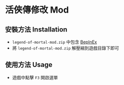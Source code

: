 # 活俠傳修改 Mod 

## 安裝方法 Installation

- `legend-of-mortal-mod.zip` 中包含 [BepInEx](https://github.com/BepInEx/BepInEx)
- 將 `legend-of-mortal-mod.zip` 解壓縮到遊戲目錄下即可

## 使用方法 Usage

- 遊戲中點擊 `F3` 開啟選單
